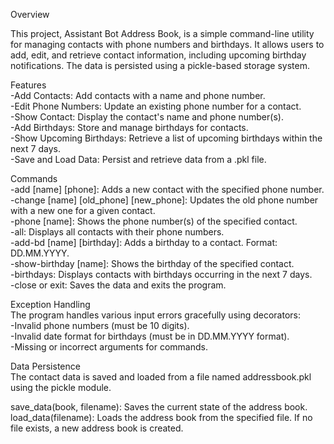 Overview  

This project, Assistant Bot Address Book, is a simple command-line utility for managing contacts with phone numbers and birthdays. 
It allows users to add, edit, and retrieve contact information, including upcoming birthday notifications. The data is persisted using a pickle-based storage system.

Features  
-Add Contacts: Add contacts with a name and phone number.  
-Edit Phone Numbers: Update an existing phone number for a contact.  
-Show Contact: Display the contact's name and phone number(s).  
-Add Birthdays: Store and manage birthdays for contacts.  
-Show Upcoming Birthdays: Retrieve a list of upcoming birthdays within the next 7 days.  
-Save and Load Data: Persist and retrieve data from a .pkl file.  

Commands  
-add [name] [phone]: Adds a new contact with the specified phone number.  
-change [name] [old_phone] [new_phone]: Updates the old phone number with a new one for a given contact.  
-phone [name]: Shows the phone number(s) of the specified contact.  
-all: Displays all contacts with their phone numbers.  
-add-bd [name] [birthday]: Adds a birthday to a contact. Format: DD.MM.YYYY.  
-show-birthday [name]: Shows the birthday of the specified contact.  
-birthdays: Displays contacts with birthdays occurring in the next 7 days.  
-close or exit: Saves the data and exits the program.  

Exception Handling  
The program handles various input errors gracefully using decorators:  
-Invalid phone numbers (must be 10 digits).  
-Invalid date format for birthdays (must be in DD.MM.YYYY format).  
-Missing or incorrect arguments for commands.  

Data Persistence  
The contact data is saved and loaded from a file named addressbook.pkl using the pickle module.  

save_data(book, filename): Saves the current state of the address book.  
load_data(filename): Loads the address book from the specified file. If no file exists, a new address book is created.  
